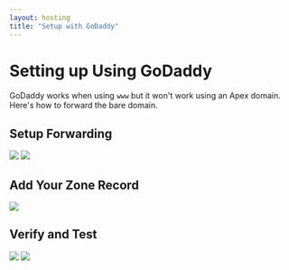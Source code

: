 ```yaml
---
layout: hosting
title: "Setup with GoDaddy"
---
```


# Setting up Using GoDaddy

<p class="lead">GoDaddy works when using <code>www</code> but it won't work using an Apex domain. Here's how to forward the bare domain.</p>

## Setup Forwarding

<img src="{% asset_path guides/godaddy-1.jpg %}" class="img-responsive">

<img src="{% asset_path guides/godaddy-2.jpg %}" class="img-responsive">

## Add Your Zone Record

<img src="{% asset_path guides/godaddy-3.jpg %}" class="img-responsive">

## Verify and Test

<img src="{% asset_path guides/godaddy-4.jpg %}" class="img-responsive">

<img src="{% asset_path guides/godaddy-5.jpg %}" class="img-responsive">